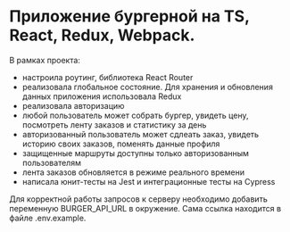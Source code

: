 # Приложение бургерной на TS, React, Redux, Webpack. 

В рамках проекта:
- настроила роутинг, библиотека React Router
- реализовала глобальное состояние. Для хранения и обновления данных приложения использовала Redux
- реализовала авторизацию
- любой пользователь может собрать бургер, увидеть цену, посмотреть ленту заказов и статистику за день
- авторизованный пользователь может сдлеать заказ, увидеть историю своих заказов, поменять данные профиля
- защищенные маршруты доступны только авторизованным пользователям
- лента заказов обновляется в режиме реального времени
- написала юнит-тесты на Jest и интеграционные тесты на Cypress

Для корректной работы запросов к серверу необходимо добавить переменную BURGER_API_URL в окружение. Сама ссылка находится в файле .env.example.
